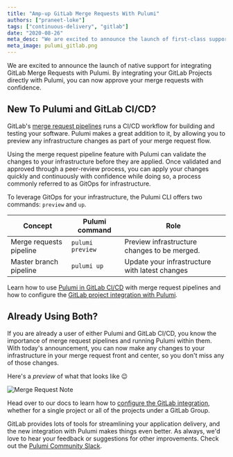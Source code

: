 ```yaml
---
title: "Amp-up GitLab Merge Requests With Pulumi"
authors: ["praneet-loke"]
tags: ["continuous-delivery", "gitlab"]
date: "2020-08-26"
meta_desc: "We are excited to announce the launch of first-class support for integrating GitLab Merge Requests with Pulumi."
meta_image: pulumi_gitlab.png
---
```


We are excited to announce the launch of native support for integrating GitLab Merge Requests with Pulumi.
By integrating your GitLab Projects directly with Pulumi, you can now approve your merge requests
with confidence.

<!--more-->

## New To Pulumi and GitLab CI/CD?

GitLab's [merge request pipelines](https://docs.gitlab.com/ee/ci/merge_request_pipelines/) runs a CI/CD workflow for building and testing your software.
Pulumi makes a great addition to it, by allowing you to preview any infrastructure changes as part of your merge request flow.

Using the merge request pipeline feature with Pulumi can validate the changes to your infrastructure before they are applied.
Once validated and approved through a peer-review process, you can apply your changes quickly and continuously with confidence while doing so,
a process commonly referred to as GitOps for infrastructure.

To leverage GitOps for your infrastructure, the Pulumi CLI offers two commands: `preview` and `up`.

Concept | Pulumi command | Role
--- | --- | ---
Merge requests pipeline | `pulumi preview` | Preview infrastructure changes to be merged.
Master branch pipeline | `pulumi up`  | Update your infrastructure with latest changes

Learn how to use [Pulumi in GitLab CI/CD](docs/guides/continuous-delivery/gitlab-ci) with merge request pipelines and how to configure the [GitLab project integration with Pulumi](docs/guides/continuous-delivery/gitlab-app).

## Already Using Both?

If you are already a user of either Pulumi and GitLab CI/CD, you
know the importance of merge request pipelines and running Pulumi within them.
With today's announcement, you can now make any changes to your infrastructure in your merge
request front and center, so you don't miss any of those changes.

Here's a _preview_ of what that looks like 😉

![Merge Request Note](/images/docs/guides/continuous-delivery/gitlab-app/merge_request_note.png)

Head over to our docs to learn how to [configure the GitLab integration](docs/guides/continuous-delivery/gitlab-app), whether for
a single project or all of the projects under a GitLab Group.

GitLab provides lots of tools for streamlining your application delivery, and the new integration with Pulumi makes things even better.
As always, we'd love to hear your feedback or suggestions for other improvements. Check out the [Pulumi Community Slack](https://slack.pulumi.com).
